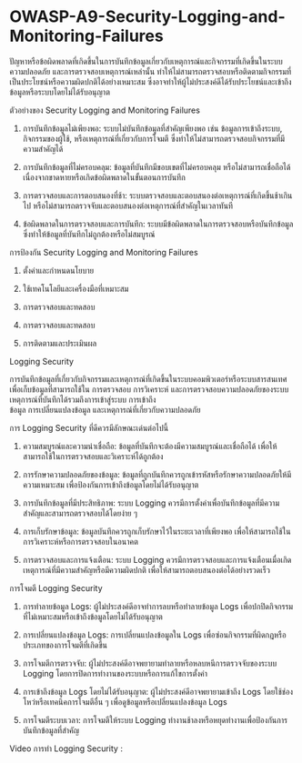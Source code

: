 # OWASP-A9-Security-Logging-and-Monitoring-Failures

  ปัญหาหรือข้อผิดพลาดที่เกิดขึ้นในการบันทึกข้อมูลเกี่ยวกับเหตุการณ์และกิจกรรมที่เกิดขึ้นในระบบความปลอดภัย และการตรวจสอบเหตุการณ์เหล่านั้น ทำให้ไม่สามารถตรวจสอบหรือติดตามกิจกรรมที่เป็นประโยชน์หรือความผิดปกติได้อย่างเหมาะสม ซึ่งอาจทำให้ผู้ไม่ประสงค์ดีได้รับประโยชน์และเข้าถึงข้อมูลหรือระบบโดยไม่ได้รับอนุญาต

ตัวอย่างของ Security Logging and Monitoring Failures

  1.  การบันทึกข้อมูลไม่เพียงพอ: ระบบไม่บันทึกข้อมูลที่สำคัญเพียงพอ เช่น ข้อมูลการเข้าถึงระบบ, กิจกรรมของผู้ใช้, หรือเหตุการณ์ที่เกี่ยวกับการโจมตี ซึ่งทำให้ไม่สามารถตรวจสอบกิจกรรมที่มีความสำคัญได้

  2.  การบันทึกข้อมูลที่ไม่ครอบคลุม: ข้อมูลที่บันทึกมีขอบเขตที่ไม่ครอบคลุม หรือไม่สามารถเชื่อถือได้เนื่องจากขาดหายหรือเกิดข้อผิดพลาดในขั้นตอนการบันทึก

  3.  การตรวจสอบและการตอบสนองที่ช้า: ระบบตรวจสอบและตอบสนองต่อเหตุการณ์ที่เกิดขึ้นช้าเกินไป หรือไม่สามารถตรวจจับและตอบสนองต่อเหตุการณ์ที่สำคัญในเวลาทันที

  4.  ข้อผิดพลาดในการตรวจสอบและการบันทึก: ระบบมีข้อผิดพลาดในการตรวจสอบหรือบันทึกข้อมูล ซึ่งทำให้ข้อมูลที่บันทึกไม่ถูกต้องหรือไม่สมบูรณ์

การป้องกัน Security Logging and Monitoring Failures

  1.  ตั้งค่าและกำหนดนโยบาย

  2.  ใช้เทคโนโลยีและเครื่องมือที่เหมาะสม

  3.  การตรวจสอบและทดสอบ

  4.  การตรวจสอบและทดสอบ

  5.  การติดตามและประเมินผล

Logging Security

  การบันทึกข้อมูลที่เกี่ยวกับกิจกรรมและเหตุการณ์ที่เกิดขึ้นในระบบคอมพิวเตอร์หรือระบบสารสนเทศ เพื่อเก็บข้อมูลที่สามารถใช้ใน   การตรวจสอบ การวิเคราะห์ และการตรวจสอบความปลอดภัยของระบบ เหตุการณ์ที่บันทึกได้รวมถึงการเข้าสู่ระบบ การเข้าถึง  
  ข้อมูล การเปลี่ยนแปลงข้อมูล และเหตุการณ์ที่เกี่ยวกับความปลอดภัย

การ Logging Security ที่ดีควรมีลักษณะเด่นต่อไปนี้

  1.  ความสมบูรณ์และความน่าเชื่อถือ: ข้อมูลที่บันทึกจะต้องมีความสมบูรณ์และเชื่อถือได้ เพื่อให้สามารถใช้ในการตรวจสอบและวิเคราะห์ได้ถูกต้อง

  2.  การรักษาความปลอดภัยของข้อมูล: ข้อมูลที่ถูกบันทึกควรถูกเข้ารหัสหรือรักษาความปลอดภัยให้มีความเหมาะสม เพื่อป้องกันการเข้าถึงข้อมูลโดยไม่ได้รับอนุญาต

  3.  การบันทึกข้อมูลที่มีประสิทธิภาพ: ระบบ Logging ควรมีการตั้งค่าเพื่อบันทึกข้อมูลที่มีความสำคัญและสามารถตรวจสอบได้โดยง่าย ๆ

  4.  การเก็บรักษาข้อมูล: ข้อมูลบันทึกควรถูกเก็บรักษาไว้ในระยะเวลาที่เพียงพอ เพื่อให้สามารถใช้ในการวิเคราะห์หรือการตรวจสอบในอนาคต

  5.  การตรวจสอบและการแจ้งเตือน: ระบบ Logging ควรมีการตรวจสอบและการแจ้งเตือนเมื่อเกิดเหตุการณ์ที่มีความสำคัญหรือมีความผิดปกติ เพื่อให้สามารถตอบสนองต่อได้อย่างรวดเร็ว

การโจมตี Logging Security

  1.  การทำลายข้อมูล Logs: ผู้ไม่ประสงค์ดีอาจทำการลบหรือทำลายข้อมูล Logs เพื่อปกปิดกิจกรรมที่ไม่เหมาะสมหรือเข้าถึงข้อมูลโดยไม่ได้รับอนุญาต

  2.  การเปลี่ยนแปลงข้อมูล Logs: การเปลี่ยนแปลงข้อมูลใน Logs เพื่อซ่อนกิจกรรมที่ผิดกฎหรือประเภทของการโจมตีที่เกิดขึ้น

  3.  การโจมตีการตรวจจับ: ผู้ไม่ประสงค์ดีอาจพยายามทำลายหรือหลบหนีการตรวจจับของระบบ Logging โดยการปิดการทำงานของระบบหรือการแก้ไขการตั้งค่า

  4.  การเข้าถึงข้อมูล Logs โดยไม่ได้รับอนุญาต: ผู้ไม่ประสงค์ดีอาจพยายามเข้าถึง Logs โดยใช้ช่องโหว่หรือเทคนิคการโจมตีอื่น ๆ เพื่อดูข้อมูลหรือเปลี่ยนแปลงข้อมูล Logs

  5.  การโจมตีระบบเวลา: การโจมตีให้ระบบ Logging ทำงานช้าลงหรือหยุดทำงานเพื่อป้องกันการบันทึกข้อมูลที่สำคัญ

Video การทำ Logging Security : 
  
